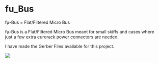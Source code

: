 # fu_Bus
fμ-Bus = Flat/Filtered Micro Bus

fμ-Bus is a Flat/Filtered Micro Bus meant for small skiffs and cases where just a few extra eurorack power connectors are needed. 

I have made the Gerber Files available for this project. 

![](documents/fixed.jpg)
